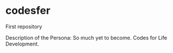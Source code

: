 # codesfer
First repository

Description of the Persona: So much yet to become.
Codes for Life Development.
